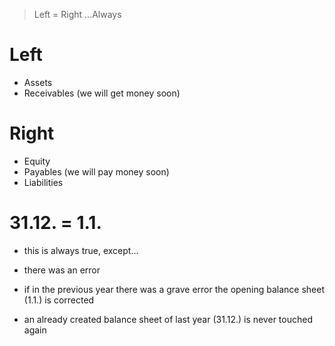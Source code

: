 >Left = Right
>...Always

# Left
- Assets
- Receivables (we will get money soon)
# Right
- Equity
- Payables (we will pay money soon)
- Liabilities



# 31.12. = 1.1.
- this is always true, except...
- there was an error

- if in the previous year there was a grave error the opening balance sheet (1.1.) is corrected
- an already created balance sheet of last year (31.12.) is never touched again